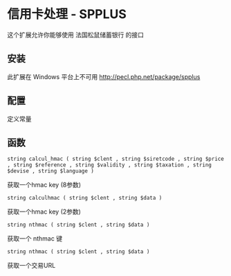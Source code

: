 # 信用卡处理 - SPPLUS

这个扩展允许你能够使用 法国松鼠储蓄银行 的接口


## 安装

此扩展在 Windows 平台上不可用
http://pecl.php.net/package/spplus


## 配置


定义常量



## 函数 

`string calcul_hmac ( string $clent , string $siretcode , string $price , string $reference , string $validity , string $taxation , string $devise , string $language )`

获取一个hmac key (8参数)

`string calculhmac ( string $clent , string $data )`

获取一个hmac key (2参数)

`string nthmac ( string $clent , string $data )`

获取一个 nthmac 键

`string nthmac ( string $clent , string $data )`

获取一个交易URL






